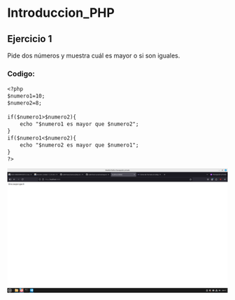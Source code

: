 # Introduccion_PHP

## Ejercicio 1

Pide dos números y muestra cuál es mayor o si son iguales.

### Codigo:
```
<?php
$numero1=10;
$numero2=8;

if($numero1>$numero2){
    echo "$numero1 es mayor que $numero2"; 
}
if($numero1<$numero2){
    echo "$numero2 es mayor que $numero1"; 
}
?>
```
![](imagenes_tarea/ejercicio1.png)

